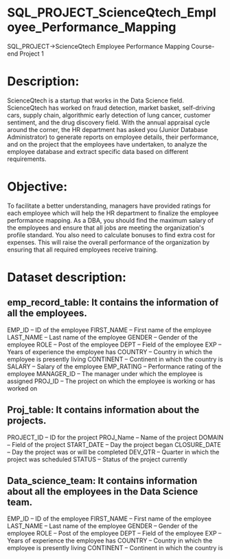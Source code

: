 # SQL_PROJECT_ScienceQtech_Employee_Performance_Mapping
 SQL_PROJECT->ScienceQtech Employee Performance Mapping
Course-end Project 1
# Description:
ScienceQtech is a startup that works in the Data Science field. ScienceQtech has worked on fraud detection, market basket, self-driving cars, supply chain, algorithmic early detection of lung cancer, customer sentiment, and the drug discovery field. With the annual appraisal cycle around the corner, the HR department has asked you (Junior Database Administrator) to generate reports on employee details, their performance, and on the project that the employees have undertaken, to analyze the employee database and extract specific data based on different requirements.
# Objective: 
To facilitate a better understanding, managers have provided ratings for each employee which will help the HR department to finalize the employee performance mapping. As a DBA, you should find the maximum salary of the employees and ensure that all jobs are meeting the organization's profile standard. You also need to calculate bonuses to find extra cost for expenses. This will raise the overall performance of the organization by ensuring that all required employees receive training.
# Dataset description:
## emp_record_table: It contains the information of all the employees.
EMP_ID – ID of the employee
FIRST_NAME – First name of the employee
LAST_NAME – Last name of the employee
GENDER – Gender of the employee
ROLE – Post of the employee
DEPT – Field of the employee
EXP – Years of experience the employee has
COUNTRY – Country in which the employee is presently living
CONTINENT – Continent in which the country is
SALARY – Salary of the employee
EMP_RATING – Performance rating of the employee
MANAGER_ID – The manager under which the employee is assigned 
PROJ_ID – The project on which the employee is working or has worked on

## Proj_table: It contains information about the projects.
PROJECT_ID – ID for the project
PROJ_Name – Name of the project
DOMAIN – Field of the project
START_DATE – Day the project began
CLOSURE_DATE – Day the project was or will be completed
DEV_QTR – Quarter in which the project was scheduled
STATUS – Status of the project currently

## Data_science_team: It contains information about all the employees in the Data Science team.
EMP_ID – ID of the employee
FIRST_NAME – First name of the employee
LAST_NAME – Last name of the employee
GENDER – Gender of the employee
ROLE – Post of the employee
DEPT – Field of the employee
EXP – Years of experience the employee has
COUNTRY – Country in which the employee is presently living
CONTINENT – Continent in which the country is




 

